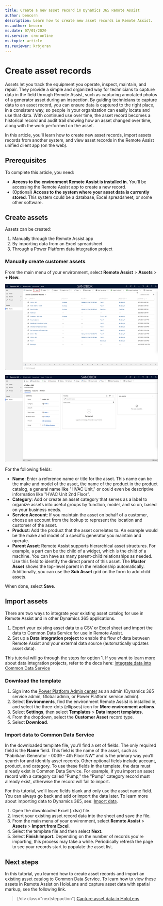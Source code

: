 ```yaml
---
title: Create a new asset record in Dynamics 365 Remote Assist
author: bencorn
description: Learn how to create new asset records in Remote Assist.
ms.author: becorn
ms.date: 07/01/2020
ms.service: crm-online
ms.topic: article
ms.reviewer: krbjoran
--- 
```


# Create asset records

Assets let you track the equipment you operate, inspect, maintain, and repair. They provide a simple and organized way for technicians to capture data in the field through Remote Assist, such as capturing annotated photos of a generator asset during an inspection. By guiding technicians to capture data to an asset record, you can ensure data is captured to the right place, in a consistent way, so people in your organization can easily locate and use that data. With continued use over time, the asset record becomes a historical record and audit trail showing how an asset changed over time, along with the work performed on the asset.

In this article, you'll learn how to create new asset records, import assets records from another system, and view asset records in the Remote Assist unified client app (on the web).

## Prerequisites

To complete this article, you need:

- **Access to the environment Remote Assist is installed in**. You'll be accessing the Remote Assist app to create a new record.
- (Optional) **Access to the system where your asset data is currently stored**. This system could be a database, Excel spreadsheet, or some other software.

## Create assets

Assets can be created:

1. Manually through the Remote Assist app
2. By importing data from an Excel spreadsheet
3. Through a Power Platform data integration project

### Manually create customer assets

From the main menu of your environment, select **Remote Assist** > **Assets** > **+ New**.

![Screenshot of the Remote Assist model-driven app.](./media/06.28-asset-list-new.png)

![Screenshot of the Remote Assist model-driven app.](./media/AC_CreateAsset.png "Remote Assist app")

For the following fields:

- **Name**: Enter a reference name or title for the asset. This name can be the make and model of the asset, the name of the product in the product catalog, a general name like "HVAC Unit," or could even be descriptive information like "HVAC Unit 2nd Floor".
- **Category**: Add or create an asset category that serves as a label to organize assets into useful groups by function, model, and so on, based on your business needs.
- **Service Account**: If you maintain the asset on behalf of a customer, choose an account from the lookup to represent the location and customer of the asset.
- **Product**: Add the product that the asset correlates to. An example would be the make and model of a specific generator you maintain and operate.
- **Parent Asset**: Remote Assist supports hierarchical asset structures. For example, a part can be the child of a widget, which is the child of a machine. You can have as many parent-child relationships as needed. Use this field to identify the direct parent of this asset. The **Master Asset** shows the top-level parent in the relationship automatically. Additionally, you can use the **Sub Asset** grid on the form to add child assets.

When done, select **Save**.

## Import assets

There are two ways to integrate your existing asset catalog for use in Remote Assist and in other Dynamics 365 applications.

1. Export your existing asset data to a CSV or Excel sheet and import the data to Common Data Service for use in Remote Assist.
2. Set up a **Data integration project** to enable the flow of data between Remote Assist and your external data source (automatically updates asset data).

This tutorial will go through the steps for option 1. If you want to learn more about data integration projects, refer to the docs here: [Integrate data into Common Data Service
](https://docs.microsoft.com/power-platform/admin/data-integrator)

### Download the template

1. Sign into the [Power Platform Admin center](https://admin.powerplatform.com) as an admin (Dynamics 365 service admin, Global admin, or Power Platform service admin).
2. Select **Environments**, find the environment Remote Assist is installed in, and select the three-dots (ellipses) icon for **More environment actions**.
3. Select **Settings**, then select **Templates** > **Data import templates**.
4. From the dropdown, select the **Customer Asset** record type.
5. Select **Download**.

### Import data to Common Data Service

In the downloaded template file, you'll find a set of fields. The only required field is the **Name** field. This field is the name of the asset, such as "Fabrikam Generator - 0039 - 4th Floor NW" and is the primary way you'll search for and identify asset records. Other optional fields include account, product, and category. To use these fields in the template, the data must already exist in Common Data Service. For example, if you import an asset record with a category called "Pump," the "Pump" category record must already exist, otherwise the record will fail to import.

For this tutorial, we'll leave fields blank and only use the asset name field. You can always go back and add or import the data later. To learn more about importing data to Dynamics 365, see: [Import data](https://docs.microsoft.com/powerapps/developer/common-data-service/import-data).

1. Open the downloaded Excel (.xlsx) file.
2. Insert your existing asset record data into the sheet and save the file.
3. From the main menu of your environment, select **Remote Assist** > **Assets** > **Import from Excel**.
4. Select the template file and then select **Next**.
5. Select **Finish Import**. Depending on the number of records you're importing, this process may take a while. Periodically refresh the page to see your records start to populate the asset list.

## Next steps

In this tutorial, you learned how to create asset records and import an existing asset catalog to Common Data Service. To learn how to view these assets in Remote Assist on HoloLens and capture asset data with spatial markup, see the following link.

> [!div class="nextstepaction"]
> [Capture asset data in HoloLens](./asset-capture-photos.md)